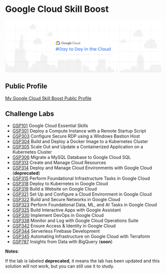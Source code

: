 # Google Cloud Skill Boost

![](banner.png)

## Public Profile

[My Google Cloud Skill Boost Public Profile](https://www.cloudskillsboost.google/public_profiles/61ebfdb2-8830-4d60-b746-51c16650c40b)

## Challenge Labs

- [GSP101](/challenge-labs/GSP101.md) Google Cloud Essential Skills
- [GSP301](/challenge-labs/GSP301.md) Deploy a Compute Instance with a Remote Startup Script
- [GSP303](/challenge-labs/GSP303.md) Configure Secure RDP using a Windows Bastion Host
- [GSP304](/challenge-labs/GSP304.md) Build and Deploy a Docker Image to a Kubernetes Cluster
- [GSP305](/challenge-labs/GSP305.md) Scale Out and Update a Containerized Application on a Kubernetes Cluster
- [GSP306](/challenge-labs/GSP306.md) Migrate a MySQL Database to Google Cloud SQL
- [GSP313](/challenge-labs/GSP313.md) Create and Manage Cloud Resources
- [GSP314](/challenge-labs/GSP314.md) Deploy and Manage Cloud Environments with Google Cloud (**deprecated**)
- [GSP315](/challenge-labs/GSP315.md) Perform Foundational Infrastructure Tasks in Google Cloud
- [GSP318](/challenge-labs/GSP318.md) Deploy to Kubernetes in Google Cloud
- [GSP319](/challenge-labs/GSP319.md) Build a Website on Google Cloud
- [GSP321](/challenge-labs/GSP321.md) Set Up and Configure a Cloud Environment in Google Cloud
- [GSP322](/challenge-labs/GSP322.md) Build and Secure Networks in Google Cloud
- [GSP323](/challenge-labs/GSP323.md) Perform Foundational Data, ML, and AI Tasks in Google Cloud
- [GSP325](/challenge-labs/GSP325.md) Build Interactive Apps with Google Assistant
- [GSP330](/challenge-labs/GSP330.md) Implement DevOps in Google Cloud
- [GSP338](/challenge-labs/GSP338.md) Monitor and Log with Google Cloud Operations Suite
- [GSP342](/challenge-labs/GSP342.md) Ensure Access & Identity in Google Cloud
- [GSP344](/challenge-labs/GSP344.md) Serverless Firebase Development
- [GSP345](/challenge-labs/GSP345.md) Automating Infrastructure on Google Cloud with Terraform
- [GSP787](/challenge-labs/GSP787.md) Insights from Data with BigQuery (**soon**)

**Notes**:

If the lab is labeled **deprecated**, it means the lab has been updated and this solution will not work, but you can still use it to study.

